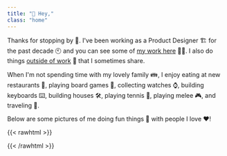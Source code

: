 ```yaml
---
title: "👋 Hey,"
class: "home"
---
```

Thanks for stopping by 🙏. I've been working as a Product Designer 🏗️ for the past decade 🕙 and you can see some of [my work here](/work/) 👨‍💻. I also do things [outside of work](/not-work/) 💃 that I sometimes share.

When I'm not spending time with my lovely family 👪, I enjoy eating at new restaurants 🍜, playing board games 🎲, collecting watches ⌚, building keyboards ⌨️, building houses 🛠️, playing tennis 🎾, playing melee 🎮, and traveling 🧭.

Below are some pictures of me doing fun things 🥳 with people I love ❤️!

{{< rawhtml >}}
<div class= "grid-container">
<div class="grid grid-cols-1 md:grid-cols-3 sm:grid-cols-2 gap-4">
    <div class="grid gap-4">
        <div class="flex justify-center">
            <img class="h-auto max-w-full rounded-md" src="/images/1.jpg" alt="">
        </div>
        <div class="flex justify-center">
            <img class="h-auto max-w-full rounded-md" src="/images/2.jpg" alt="">
        </div>
        <div class="flex justify-center">
            <img class="h-auto max-w-full rounded-md" src="/images/3.jpg" alt="">
        </div>
        <div class="flex justify-center">
            <img class="h-auto max-w-full rounded-md" src="/images/4.jpg" alt="">
        </div>
        <div class="flex justify-center">
            <img class="h-auto max-w-full rounded-md" src="/images/5.jpg" alt="">
        </div>
        <div class="flex justify-center">
            <img class="h-auto max-w-full rounded-md" src="/images/6.jpg" alt="">
        </div>
    </div>
    <div class="grid gap-4">
        <div class="flex justify-center">
            <img class="h-auto max-w-full rounded-md" src="/images/16.jpg" alt="">
        </div>
        <div class="flex justify-center">
            <img class="h-auto max-w-full rounded-md" src="/images/7.jpg" alt="">
        </div>
        <div class="flex justify-center">
            <img class="h-auto max-w-full rounded-md" src="/images/8.jpg" alt="">
        </div>
        <div class="flex justify-center">
            <img class="h-auto max-w-full rounded-md" src="/images/9.jpg" alt="">
        </div>
        <div class="flex justify-center">
            <img class="h-auto max-w-full rounded-md" src="/images/10.jpg" alt="">
        </div>
        <div class="flex justify-center">
            <img class="h-auto max-w-full rounded-md" src="/images/12.jpg" alt="">
        </div>
    </div>
     <div class="grid gap-4">
        <div class="flex justify-center">
            <img class="h-auto max-w-full rounded-md" src="/images/13.jpg" alt="">
        </div>
        <div class="flex justify-center">
            <img class="h-auto max-w-full rounded-md" src="/images/14.jpg" alt="">
        </div>
        <div class="flex justify-center">
            <img class="h-auto max-w-full rounded-md" src="/images/15.jpg" alt="">
        </div>
        <div class="flex justify-center">
            <img class="h-auto max-w-full rounded-md" src="/images/17.jpg" alt="">
        </div>
        <div class="flex justify-center">
            <img class="h-auto max-w-full rounded-md" src="/images/18.jpg" alt="">
        </div>
        <div class="flex justify-center">
            <img class="h-auto max-w-full rounded-md" src="/images/19.jpg" alt="">
        </div>
    </div>
{{< /rawhtml >}}